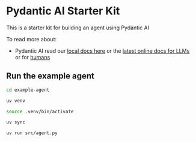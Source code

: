 # Pydantic AI Starter Kit

This is a starter kit for building an agent using Pydantic AI

To read more about:

- Pydantic AI read our [local docs here](./docs/pydantic-ai/pydantic-ai-docs.md) or the [latest online docs for LLMs](https://ai.pydantic.dev/llms.txt) or for [humans](https://ai.pydantic.dev)

## Run the example agent

```bash
cd example-agent

uv venv

source .venv/bin/activate

uv sync

uv run src/agent.py
```
